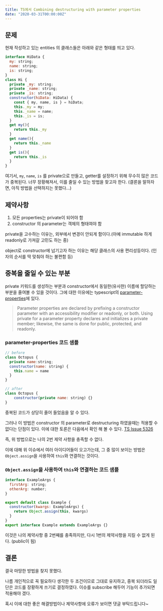 ```yaml
---
title: TS에서 Combining destructuring with parameter properties
date: "2020-03-31T00:00:00Z"
---
```


## 문제

현재 작성하고 있는 entities 의 클래스들은 아래와 같은 형태를 띄고 있다.

```js
interface HiData {
  my: string;
  name: string;
  is: string;
}
class Hi {
  private _my: string;
  private _name: string;
  private _is: string;
  constructor(hiData: HiData) {
    const { my, name, is } = hiData;
    this._my = my;
    this._name = name;
    this._is = is;
  }
  get my(){
    return this._my
  }
  get name(){
    return this._name
  }
  get is(){
    return this._is
  }
}
```

여기서, `my`, `name`, `is` 를 private으로 만들고, getter를 설정하기 위해 무수히 많은 코드가 중복된다.
너무 장황해져서, 이를 줄일 수 있는 방법을 찾고자 한다.
(결론을 말하자면, 아직 방법을 선택하지는 못했다...)

## 제약사항

1. 모든 properties는 private이 되어야 함
2. constructor 의 parameter는 객체의 형태여야 함

private을 고수하는 이유는, 외부에서 변경이 안되게 함이다.(아예 immutable 하게 readonly로 가져갈 고민도 하는 중)

object로 constructor에 넘기고자 하는 이유는 해당 클래스의 사용 편리성등이다. (인자의 순서를 딱 맞춰야 하는 불편함 등)

## 중복을 줄일 수 있는 부분

private 키워드를 생성하는 부분과 constructor에서 동일한(유사한) 이름에 할당하는 부분을 줄여볼 수 있을 것이다.
그에 대한 이유에는 typescript의 [parameter-properties](https://www.typescriptlang.org/docs/handbook/classes.html#parameter-properties)에 있다.

> Parameter properties are declared by prefixing a constructor parameter with an accessibility modifier or readonly, or both. Using private for a parameter property declares and initializes a private member; likewise, the same is done for public, protected, and readonly.

### parameter-properties 코드 샘플

```js
// before
class Octopus {
  private name:string;
  constructor(name: string) {
    this.name = name
  }
}

// after
class Octopus {
    constructor(private name: string) {}
}
```

중복된 코드가 상당히 줄어 들었음을 알 수 있다.

그러나 이 방법은 constructor 의 parameter로 destructuring 하였을때는 적용할 수 없다는 단점이 있다.
이에 대한 토론은 다음에서 확인 해 볼 수 있다. [TS Issue 5326](https://github.com/Microsoft/TypeScript/issues/5326)

즉, 위 방법으로는 나의 2번 제약 사항을 충족할 수 없다.

이에 대해 위 이슈에서 여러 아이디어들이 오고가는데, 그 중 많이 보이는 방법은 `Object.assign`을 사용하여 `this`와 연결하는 것이다.

### `Object.assign`을 사용하여 `this`와 연결하는 코드 샘플

```js
interface ExampleArgs {
  firstArg: string;
  otherArg: number;
}

export default class Example {
  constructor(kwargs: ExampleArgs) {
    return Object.assign(this, kwargs)
  }
}
export interface Example extends ExampleArgs {}
```

이것은 나의 제약사항 중 2번째를 충족하지만, 다시 1번의 제약사항을 지킬 수 없게 된다. (public이 됨)

## 결론

결국 마땅한 방법을 찾지 못했다.

나름 개인적으로 꼭 필요하다 생각한 두 조건이므로 그대로 유지하고, 중복 되더라도 일단은 코드를 장황하게 쓰기로 결정하였다. 이슈를 subscribe 해두어 기능이 추가되면 적용해야 겠다.

혹시 이에 대한 좋은 해결방법이나 제약사항에 오류가 보이면 댓글 부탁드립니다~
